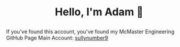 # <p align="center"> Hello, I'm Adam 👋

If you've found this account, you've found my McMaster Engineering GitHub Page
Main Account: [sullynumber9](https://www.instagram.com/sullynumber9/)

<!--
**suljaka/suljaka** is a ✨ _special_ ✨ repository because its `README.md` (this file) appears on your GitHub profile.

Here are some ideas to get you started:

- 🔭 I’m currently working on ...
- 🌱 I’m currently learning ...
- 👯 I’m looking to collaborate on ...
- 🤔 I’m looking for help with ...
- 💬 Ask me about ...
- 📫 How to reach me: ...
- 😄 Pronouns: ...
- ⚡ Fun fact: ...
-->
